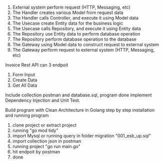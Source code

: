 1. External system perform request (HTTP, Messaging, etc)
2. The Handler creates various Model from request data
3. The Handler calls Controller, and execute it using Model data
4. The Usecase create Entity data for the business logic
5. The Usecase calls Repository, and execute it using Entity data
6. The Repository use Entity data to perform database operation
7. The Repository perform database operation to the database
8. The Gateway using Model data to construct request to external system
9. The Gateway perform request to external system (HTTP, Messaging, etc)

Invoice Rest API can 3 endpoit
1. Form Input
2. Create Data
3. Get All Data

Include collection postman and database.sql, program done implement Dependency Injection and Unit Test.

Build program with Clean Architecture in Golang
step by step installation and running program
1. clone project or extract project
2. running "go mod tidy"
3. import Mysql or running query in folder migration "001_esb_up.sql"
4. import collection json in postman
5. running project "go run main.go"
6. hit endpoit by postman
7. done 
